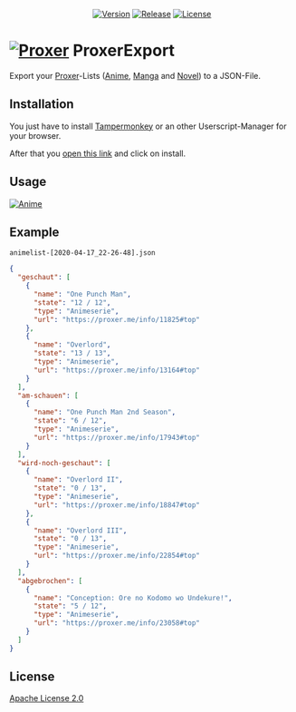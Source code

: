 <p align="center">
    <a href="https://github.com/PryosCode/ProxerExport/tags"><img src="https://img.shields.io/github/v/release/PryosCode/ProxerExport?label=Version" alt="Version"></a>
    <a href="https://github.com/PryosCode/ProxerExport/actions"><img alt="Release" src="https://github.com/PryosCode/ProxerExport/actions/workflows/release.yml/badge.svg"></a>
    <a href="https://github.com/PryosCode/ProxerExport/blob/master/LICENSE"><img src="https://img.shields.io/github/license/PryosCode/ProxerExport?label=License" alt="License"></a>
</p>

# <a href="https://proxer.me"><img src="https://github.com/PryosCode/ProxerExport/raw/master/images/logo.png" alt="Proxer"></a> ProxerExport

Export your [Proxer](https://proxer.me)-Lists ([Anime](https://proxer.me/ucp?s=anime), [Manga](https://proxer.me/ucp?s=manga) and [Novel](https://proxer.me/ucp?s=novel)) to a JSON-File.

## Installation

You just have to install [Tampermonkey](https://www.tampermonkey.net) or an other Userscript-Manager for your browser.

After that you [open this link](https://github.com/PryosCode/ProxerExport/raw/master/ProxerExport.user.js) and click on install.

## Usage

[![Anime](https://github.com/PryosCode/ProxerExport/raw/master/images/export.png)](https://proxer.me/ucp?s=anime)

## Example

```
animelist-[2020-04-17_22-26-48].json
```

```json
{
  "geschaut": [
    {
      "name": "One Punch Man",
      "state": "12 / 12",
      "type": "Animeserie",
      "url": "https://proxer.me/info/11825#top"
    },
    {
      "name": "Overlord",
      "state": "13 / 13",
      "type": "Animeserie",
      "url": "https://proxer.me/info/13164#top"
    }
  ],
  "am-schauen": [
    {
      "name": "One Punch Man 2nd Season",
      "state": "6 / 12",
      "type": "Animeserie",
      "url": "https://proxer.me/info/17943#top"
    }
  ],
  "wird-noch-geschaut": [
    {
      "name": "Overlord II",
      "state": "0 / 13",
      "type": "Animeserie",
      "url": "https://proxer.me/info/18847#top"
    },
    {
      "name": "Overlord III",
      "state": "0 / 13",
      "type": "Animeserie",
      "url": "https://proxer.me/info/22854#top"
    }
  ],
  "abgebrochen": [
    {
      "name": "Conception: Ore no Kodomo wo Undekure!",
      "state": "5 / 12",
      "type": "Animeserie",
      "url": "https://proxer.me/info/23058#top"
    }
  ]
}
```

## License

[Apache License 2.0](https://github.com/PryosCode/ProxerExport/blob/master/LICENSE)